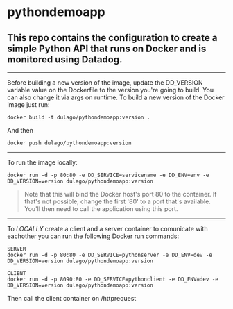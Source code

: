 # pythondemoapp
This repo contains the configuration to create a simple Python API that runs on Docker and is monitored using Datadog.
-------------------------------------------------
-------------------------------------------------
Before building a new version of the image, update the DD_VERSION variable value on the Dockerfile to the version you're going to build. You can also change it via args on runtime.
To build a new version of the Docker image just run:
``` 
docker build -t dulago/pythondemoapp:version .
```
And then
``` 
docker push dulago/pythondemoapp:version
```
-------------------------------------------------
To run the image locally:
``` 
docker run -d -p 80:80 -e DD_SERVICE=servicename -e DD_ENV=env -e DD_VERSION=version dulago/pythondemoapp:version
```
> Note that this will bind the Docker host's port 80 to the container. If that's not possible, change the first '80' to a port that's available. You'll then need to call the application using this port.
-------------------------------------------------

To _LOCALLY_ create a client and a server container to comunicate with eachother you can run the following Docker run commands:

``` 
SERVER
docker run -d -p 80:80 -e DD_SERVICE=pythonserver -e DD_ENV=dev -e DD_VERSION=version dulago/pythondemoapp:version
```

```
CLIENT
docker run -d -p 8090:80 -e DD_SERVICE=pythonclient -e DD_ENV=dev -e DD_VERSION=version dulago/pythondemoapp:version
```

Then call the client container on /httprequest